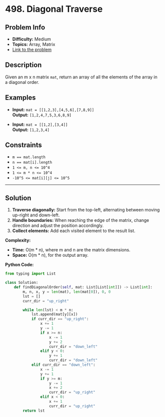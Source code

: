 # 498. Diagonal Traverse

## Problem Info

- **Difficulty:** Medium
- **Topics:** Array, Matrix
- [Link to the problem](https://leetcode.com/problems/diagonal-traverse/)

## Description

Given an m x n matrix `mat`, return an array of all the elements of the array in a diagonal order.

## Examples

- **Input:** `mat = [[1,2,3],[4,5,6],[7,8,9]]`  
  **Output:** `[1,2,4,7,5,3,6,8,9]`

- **Input:** `mat = [[1,2],[3,4]]`  
  **Output:** `[1,2,3,4]`

## Constraints

- `m == mat.length`
- `n == mat[i].length`
- `1 <= m, n <= 10^4`
- `1 <= m * n <= 10^4`
- `-10^5 <= mat[i][j] <= 10^5`

---

## Solution

1. **Traverse diagonally:** Start from the top-left, alternating between moving up-right and down-left.
2. **Handle boundaries:** When reaching the edge of the matrix, change direction and adjust the position accordingly.
3. **Collect elements:** Add each visited element to the result list.

**Complexity:**

- **Time:** O(m * n), where m and n are the matrix dimensions.
- **Space:** O(m * n), for the output array.

**Python Code:**

```python
from typing import List

class Solution:
    def findDiagonalOrder(self, mat: List[List[int]]) -> List[int]:
        m, n, x, y = len(mat), len(mat[0]), 0, 0
        lst = []
        curr_dir = "up_right"

        while len(lst) < m * n:
            lst.append(mat[y][x])
            if curr_dir == "up_right":
                x += 1
                y -= 1
                if x >= n:
                    x -= 1
                    y += 2
                    curr_dir = "down_left"
                elif y < 0:
                    y += 1
                    curr_dir = "down_left"
            elif curr_dir == "down_left":
                x -= 1
                y += 1
                if y >= m:
                    y -= 1
                    x += 2
                    curr_dir = "up_right"
                elif x < 0:
                    x += 1
                    curr_dir = "up_right"
        return lst
```